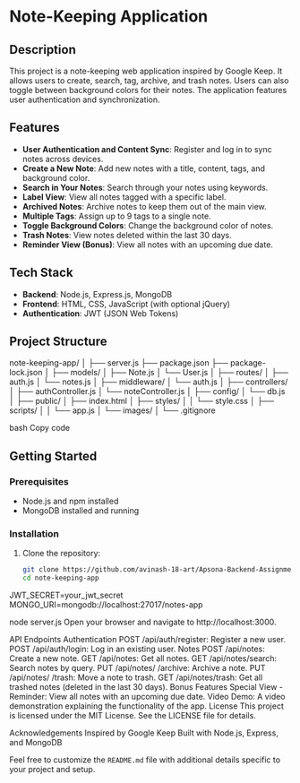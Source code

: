 # Note-Keeping Application

## Description

This project is a note-keeping web application inspired by Google Keep. It allows users to create, search, tag, archive, and trash notes. Users can also toggle between background colors for their notes. The application features user authentication and synchronization.

## Features

- **User Authentication and Content Sync**: Register and log in to sync notes across devices.
- **Create a New Note**: Add new notes with a title, content, tags, and background color.
- **Search in Your Notes**: Search through your notes using keywords.
- **Label View**: View all notes tagged with a specific label.
- **Archived Notes**: Archive notes to keep them out of the main view.
- **Multiple Tags**: Assign up to 9 tags to a single note.
- **Toggle Background Colors**: Change the background color of notes.
- **Trash Notes**: View notes deleted within the last 30 days.
- **Reminder View (Bonus)**: View all notes with an upcoming due date.

## Tech Stack

- **Backend**: Node.js, Express.js, MongoDB
- **Frontend**: HTML, CSS, JavaScript (with optional jQuery)
- **Authentication**: JWT (JSON Web Tokens)

## Project Structure

note-keeping-app/ │ ├── server.js ├── package.json ├── package-lock.json │ ├── models/ │ ├── Note.js │ └── User.js │ ├── routes/ │ ├── auth.js │ └── notes.js │ ├── middleware/ │ └── auth.js │ ├── controllers/ │ ├── authController.js │ └── noteController.js │ ├── config/ │ └── db.js │ ├── public/ │ ├── index.html │ ├── styles/ │ │ └── style.css │ ├── scripts/ │ │ └── app.js │ └── images/ │ └── .gitignore

bash Copy code

## Getting Started

### Prerequisites

- Node.js and npm installed
- MongoDB installed and running

### Installation

1. Clone the repository:

   ```bash
   git clone https://github.com/avinash-18-art/Apsona-Backend-Assignment---Note-Maker.git
   cd note-keeping-app
   ```

JWT_SECRET=your_jwt_secret MONGO_URI=mongodb://localhost:27017/notes-app

node server.js Open your browser and navigate to http://localhost:3000.

API Endpoints Authentication POST /api/auth/register: Register a new user. POST /api/auth/login: Log in an existing user. Notes POST /api/notes: Create a new note. GET /api/notes: Get all notes. GET /api/notes/search: Search notes by query. PUT /api/notes/ /archive: Archive a note. PUT /api/notes/ /trash: Move a note to trash. GET /api/notes/trash: Get all trashed notes (deleted in the last 30 days). Bonus Features Special View - Reminder: View all notes with an upcoming due date. Video Demo: A video demonstration explaining the functionality of the app. License This project is licensed under the MIT License. See the LICENSE file for details.

Acknowledgements Inspired by Google Keep Built with Node.js, Express, and MongoDB

Feel free to customize the `README.md` file with additional details specific to your project and setup.
